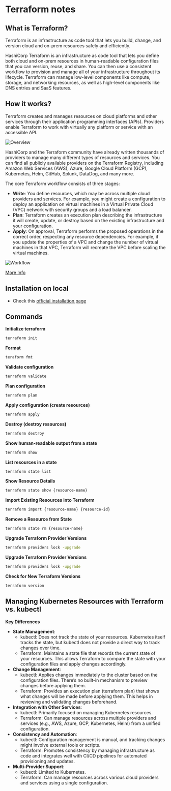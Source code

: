 # Terraform notes

## What is Terraform?

Terraform is an infrastructure as code tool that lets you build, change, and version cloud and on-prem resources safely and efficiently.

HashiCorp Terraform is an infrastructure as code tool that lets you define both cloud and on-prem resources in human-readable configuration files that you can version, reuse, and share. You can then use a consistent workflow to provision and manage all of your infrastructure throughout its lifecycle. Terraform can manage low-level components like compute, storage, and networking resources, as well as high-level components like DNS entries and SaaS features.

## How it works?

Terraform creates and manages resources on cloud platforms and other services through their application programming interfaces (APIs). Providers enable Terraform to work with virtually any platform or service with an accessible API.

![Overview](./images/terraform/001.avif)

HashiCorp and the Terraform community have already written thousands of providers to manage many different types of resources and services. You can find all publicly available providers on the Terraform Registry, including Amazon Web Services (AWS), Azure, Google Cloud Platform (GCP), Kubernetes, Helm, GitHub, Splunk, DataDog, and many more.

The core Terraform workflow consists of three stages:

- **Write**: You define resources, which may be across multiple cloud providers and services. For example, you might create a configuration to deploy an application on virtual machines in a Virtual Private Cloud (VPC) network with security groups and a load balancer.
- **Plan**: Terraform creates an execution plan describing the infrastructure it will create, update, or destroy based on the existing infrastructure and your configuration.
- **Apply**: On approval, Terraform performs the proposed operations in the correct order, respecting any resource dependencies. For example, if you update the properties of a VPC and change the number of virtual machines in that VPC, Terraform will recreate the VPC before scaling the virtual machines.

![Workflow](./images/terraform/002.avif)

[More Info](https://developer.hashicorp.com/terraform)

## Installation on local

- Check this [official installation page](https://developer.hashicorp.com/terraform/install?product_intent=terraform)

## Commands

**Initialize terraform**

```bash
terraform init
```

**Format**

```bash
teraform fmt
```

**Validate configuration**

```bash
terraform validate
```

**Plan configuration**

```bash
terraform plan
```

**Apply configuration (create resources)**

```bash
terraform apply
```

**Destroy (destroy resources)**

```bash
terraform destroy
```

**Show human-readable output from a state**

```bash
terraform show
```

**List resources in a state**

```bash
terraform state list
```

**Show Resource Details**

```bash
terraform state show {resource-name}
```

**Import Existing Resources into Terraform**

```bash
terraform import {resource-name} {resource-id}
```

**Remove a Resource from State**

```bash
terraform state rm {resource-name}
```

**Upgrade Terraform Provider Versions**

```bash
terraform providers lock -upgrade
```

**Upgrade Terraform Provider Versions**

```bash
terraform providers lock -upgrade
```

**Check for New Terraform Versions**

```bash
terraform version
```

## Managing Kubernetes Resources with Terraform vs. kubectl

**Key Differences**

- **State Management**:
  - kubectl: Does not track the state of your resources. Kubernetes itself tracks the state, but kubectl does not provide a direct way to track changes over time.
  - Terraform: Maintains a state file that records the current state of your resources. This allows Terraform to compare the state with your configuration files and apply changes accordingly.
- **Change Management**:
  - kubectl: Applies changes immediately to the cluster based on the configuration files. There’s no built-in mechanism to preview changes before applying them.
  - Terraform: Provides an execution plan (terraform plan) that shows what changes will be made before applying them. This helps in reviewing and validating changes beforehand.
- **Integration with Other Services**:
  - kubectl: Primarily focused on managing Kubernetes resources.
  - Terraform: Can manage resources across multiple providers and services (e.g., AWS, Azure, GCP, Kubernetes, Helm) from a unified configuration.
- **Consistency and Automation**:
  - kubectl: Configuration management is manual, and tracking changes might involve external tools or scripts.
  - Terraform: Promotes consistency by managing infrastructure as code and integrates well with CI/CD pipelines for automated provisioning and updates.
- **Multi-Provider Support**:
  - kubectl: Limited to Kubernetes.
  - Terraform: Can manage resources across various cloud providers and services using a single configuration.

